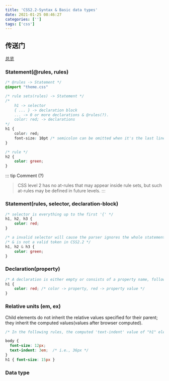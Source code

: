 ```yaml
---
title: 'CSS2.2-Syntax & Basic data types'
date: 2021-01-25 08:46:27
categories: ['']
tags: ['css']
---
```


## 传送门
[总览](/post/2021/01/24/cascading-style-sheets-level-2-revision-2-css-2-2-specification/)

### Statement(@rules, rules)
```css
/* @rules -> Statement */
@import "theme.css"

/* rule sets(rules) -> Statement */ 
/*
    h1 -> selector
    { ... } -> declaration block
    ... -> 0 or more declarations & @rules(?).
    color: red; -> declarations
*/
h1 { 
    color: red;
    font-size: 10pt /* semicolon can be omitted when it's the last line. */
}

/* rule */
h2 {
    color: green;
}
```

::: tip
Comment (?)
> CSS level 2 has no at-rules that may appear inside rule sets, but such at-rules may be defined in future levels.
:::

### Statement(rules, selector, declaration-block)
```css
/* selector is everything up to the first '{' */ 
h1, h2, h3 {
    color: red;
}

/* a invalid selector will cause the parser ignores the whole statement */
/* & is not a valid token in CSS2.2 */
h1, h2 & h3 {
    color: green;
}
```

### Declaration(property)
```css
/* A declaration is either empty or consists of a property name, followed by a colon (:), followed by a property value. Around each of these there may be white space. */
h1 {
    color: red; /* color -> property, red -> property value */
}
```

### Relative units (em, ex)
Child elements do not inherit the relative values specified for their parent; they inherit the computed values(values after browser computed).
```css
/* In the following rules, the computed 'text-indent' value of "h1" elements will be 36px, not 45px, if "h1" is a child of the "body" element. */

body {
  font-size: 12px;
  text-indent: 3em;  /* i.e., 36px */
}
h1 { font-size: 15px }
```

### Data type